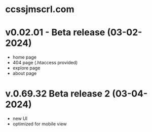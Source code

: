 # ccssjmscrl.com

# v0.02.01 - Beta release (03-02-2024)
- home page
- 404 page (.htaccess provided)
- explore page
- about page

# v.0.69.32 Beta release 2 (03-04-2024)
- new UI
- optimized for mobile view
